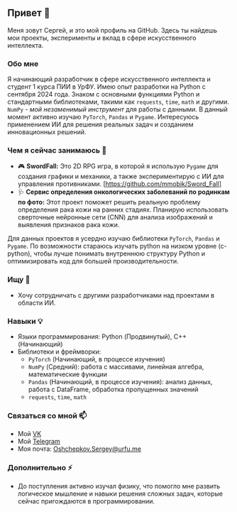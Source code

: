 ## Привет 👋

Меня зовут Сергей, и это мой профиль на GitHub. Здесь ты найдешь мои проекты, эксперименты и вклад в сфере искусственного интеллекта.

### Обо мне

Я начинающий разработчик в сфере искусственного интеллекта и студент 1 курса ПИИ в УрФУ. Имею опыт разработки на Python с сентября 2024 года. Знаком с основными функциями Python и стандартными библиотеками, такими как `requests`, `time`, `math` и другими. `NumPy` - *мой незаменимый инструмент* для работы с данными. В данный момент активно изучаю `PyTorch`, `Pandas` и `Pygame`. Интересуюсь применением ИИ для решения реальных задач и созданием инновационных решений.

### Чем я сейчас занимаюсь 🔭

- 🎮 **SwordFall:** Это 2D RPG игра, в которой я использую `Pygame` для создания графики и механики, а также экспериментирую с ИИ для управления противниками. [https://github.com/mmobik/Sword_Fall]
- 🩺 **Сервис определения онкологических заболеваний по родинкам по фото:** Этот проект поможет решить реальную проблему определения рака кожи на ранних стадиях. Планирую использовать сверточные нейронные сети (CNN) для анализа изображений и выявления признаков рака кожи.

Для данных проектов я усердно изучаю библиотеки `PyTorch`, `Pandas` и `Pygame`. По возможности стараюсь изучать python на низком уровне (c-python), чтобы лучше понимать внутреннюю структуру Python и оптимизировать код для большей производительности.

### Ищу 👯

- Хочу сотрудничать с другими разработчиками над проектами в области ИИ.

### Навыки 💡

- Языки программирования: Python (Продвинутый), C++ (Начинающий)
- Библиотеки и фреймворки:
    - `PyTorch` (Начинающий, в процессе изучения)
    - `NumPy` (Средний): работа с массивами, линейная алгебра, математические функции
    - `Pandas` (Начинающий, в процессе изучения): анализ данных, работа с DataFrame, обработка пропущенных значений
    - `requests`, `time`, `math`

### Связаться со мной 📫

- Мой [VK](https://vk.com/sergeyoshepkov)
- Мой [Telegram](https://t.me/mmobik)
- Моя почта: Oshchepkov.Sergey@urfu.me

### Дополнительно ⚡

- До поступления активно изучал физику, что помогло мне развить логическое мышление и навыки решения сложных задач, которые сейчас пригождаются в программировании.

